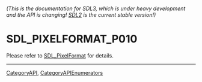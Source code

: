 ###### (This is the documentation for SDL3, which is under heavy development and the API is changing! [SDL2](https://wiki.libsdl.org/SDL2/) is the current stable version!)
# SDL_PIXELFORMAT_P010

Please refer to [SDL_PixelFormat](SDL_PixelFormat) for details.

----
[CategoryAPI](CategoryAPI), [CategoryAPIEnumerators](CategoryAPIEnumerators)

